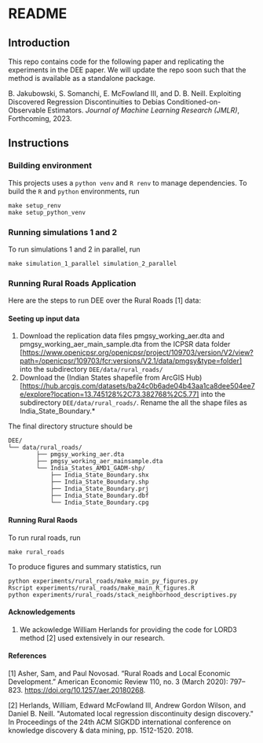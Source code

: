# README

## Introduction

This repo contains code for the following paper and replicating the experiments in the DEE paper. We will update the repo soon such that the method is available as a standalone package. 

B. Jakubowski, S. Somanchi, E. McFowland III, and D. B. Neill. Exploiting Discovered Regression Discontinuities to Debias Conditioned-on-Observable Estimators. <em>Journal of Machine Learning Research (JMLR)</em>, Forthcoming, 2023.

## Instructions

### Building environment

This projects uses a `python venv` and `R renv` to manage dependencies. To build
the `R` and `python` environments, run

```
make setup_renv
make setup_python_venv
```

### Running simulations 1 and 2

To run simulations 1 and 2 in parallel, run

```
make simulation_1_parallel simulation_2_parallel
```
### Running Rural Roads Application

Here are the steps to run DEE over the Rural Roads [1] data:

#### Seeting up input data

1. Download the replication data files pmgsy_working_aer.dta and pmgsy_working_aer_main_sample.dta from the ICPSR data folder [https://www.openicpsr.org/openicpsr/project/109703/version/V2/view?path=/openicpsr/109703/fcr:versions/V2.1/data/pmgsy&type=folder] into the subdirectory
`DEE/data/rural_roads/`
2. Download the (Indian States shapefile from ArcGIS Hub)[https://hub.arcgis.com/datasets/ba24c0b6ade04b43aa1ca8dee504ee7e/explore?location=13.745128%2C73.382768%2C5.77] into the subdirectory `DEE/data/rural_roads/`. Rename the all the shape files as India_State_Boundary.*

The final directory structure should be

```
DEE/
└── data/rural_roads/
		├── pmgsy_working_aer.dta
		├── pmgsy_working_aer_mainsample.dta
		└── India_States_AMD1_GADM-shp/
			├── India_State_Boundary.shx
			├── India_State_Boundary.shp
			├── India_State_Boundary.prj
			├── India_State_Boundary.dbf
			└── India_State_Boundary.cpg
```
#### Running Rural Raods

To run rural roads, run

```
make rural_roads
```

To produce figures and summary statistics, run 

```
python experiments/rural_roads/make_main_py_figures.py
Rscript experiments/rural_roads/make_main_R_figures.R
python experiments/rural_roads/stack_neighborhood_descriptives.py
```

#### Acknowledgements

1. We ackowledge William Herlands for providing the code for LORD3 method [2] used extensively in our research. 


#### References

[1] Asher, Sam, and Paul Novosad. “Rural Roads and Local Economic Development.” American Economic Review 110, no. 3 (March 2020): 797–823. https://doi.org/10.1257/aer.20180268.

[2] Herlands, William, Edward McFowland III, Andrew Gordon Wilson, and Daniel B. Neill. "Automated local regression discontinuity design discovery." In Proceedings of the 24th ACM SIGKDD international conference on knowledge discovery & data mining, pp. 1512-1520. 2018.
